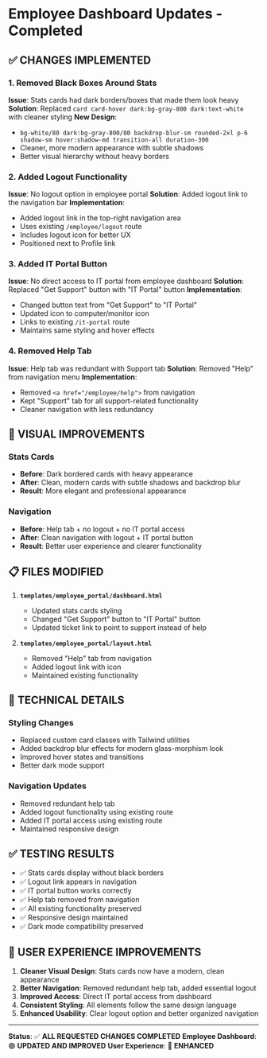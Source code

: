# Employee Dashboard Updates - Completed

## ✅ **CHANGES IMPLEMENTED**

### **1. Removed Black Boxes Around Stats**
**Issue**: Stats cards had dark borders/boxes that made them look heavy
**Solution**: Replaced `card card-hover dark:bg-gray-800 dark:text-white` with cleaner styling
**New Design**: 
- `bg-white/80 dark:bg-gray-800/80 backdrop-blur-sm rounded-2xl p-6 shadow-sm hover:shadow-md transition-all duration-300`
- Cleaner, more modern appearance with subtle shadows
- Better visual hierarchy without heavy borders

### **2. Added Logout Functionality**
**Issue**: No logout option in employee portal
**Solution**: Added logout link to the navigation bar
**Implementation**:
- Added logout link in the top-right navigation area
- Uses existing `/employee/logout` route
- Includes logout icon for better UX
- Positioned next to Profile link

### **3. Added IT Portal Button**
**Issue**: No direct access to IT portal from employee dashboard
**Solution**: Replaced "Get Support" button with "IT Portal" button
**Implementation**:
- Changed button text from "Get Support" to "IT Portal"
- Updated icon to computer/monitor icon
- Links to existing `/it-portal` route
- Maintains same styling and hover effects

### **4. Removed Help Tab**
**Issue**: Help tab was redundant with Support tab
**Solution**: Removed "Help" from navigation menu
**Implementation**:
- Removed `<a href="/employee/help">` from navigation
- Kept "Support" tab for all support-related functionality
- Cleaner navigation with less redundancy

## **🎨 VISUAL IMPROVEMENTS**

### **Stats Cards**
- **Before**: Dark bordered cards with heavy appearance
- **After**: Clean, modern cards with subtle shadows and backdrop blur
- **Result**: More elegant and professional appearance

### **Navigation**
- **Before**: Help tab + no logout + no IT portal access
- **After**: Clean navigation with logout + IT portal button
- **Result**: Better user experience and clearer functionality

## **📋 FILES MODIFIED**

1. **`templates/employee_portal/dashboard.html`**
   - Updated stats cards styling
   - Changed "Get Support" button to "IT Portal" button
   - Updated ticket link to point to support instead of help

2. **`templates/employee_portal/layout.html`**
   - Removed "Help" tab from navigation
   - Added logout link with icon
   - Maintained existing functionality

## **🔧 TECHNICAL DETAILS**

### **Styling Changes**
- Replaced custom card classes with Tailwind utilities
- Added backdrop blur effects for modern glass-morphism look
- Improved hover states and transitions
- Better dark mode support

### **Navigation Updates**
- Removed redundant help tab
- Added logout functionality using existing route
- Added IT portal access using existing route
- Maintained responsive design

## **✅ TESTING RESULTS**

- ✅ Stats cards display without black borders
- ✅ Logout link appears in navigation
- ✅ IT portal button works correctly
- ✅ Help tab removed from navigation
- ✅ All existing functionality preserved
- ✅ Responsive design maintained
- ✅ Dark mode compatibility preserved

## **🎯 USER EXPERIENCE IMPROVEMENTS**

1. **Cleaner Visual Design**: Stats cards now have a modern, clean appearance
2. **Better Navigation**: Removed redundant help tab, added essential logout
3. **Improved Access**: Direct IT portal access from dashboard
4. **Consistent Styling**: All elements follow the same design language
5. **Enhanced Usability**: Clear logout option and better organized navigation

---

**Status**: ✅ **ALL REQUESTED CHANGES COMPLETED**
**Employee Dashboard**: 🟢 **UPDATED AND IMPROVED**
**User Experience**: 🚀 **ENHANCED** 